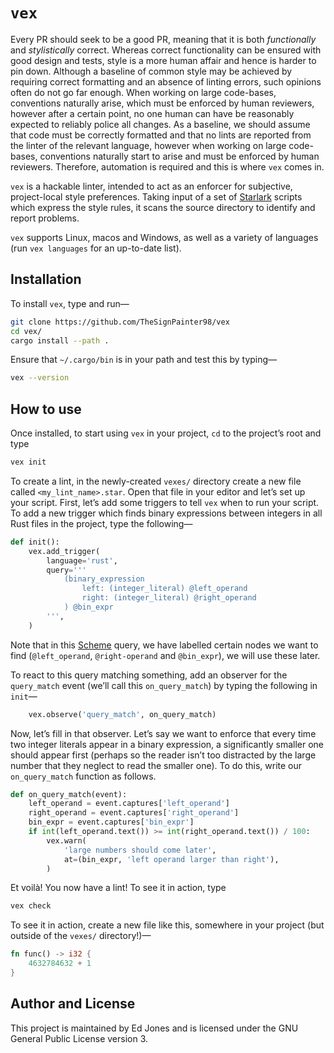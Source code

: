 # `vex`

Every PR should seek to be a good PR, meaning that it is both _functionally_ and _stylistically_ correct.
Whereas correct functionality can be ensured with good design and tests, style is a more human affair and hence is harder to pin down.
Although a baseline of common style may be achieved by requiring correct formatting and an absence of linting errors, such opinions often do not go far enough.
When working on large code-bases, conventions naturally arise, which must be enforced by human reviewers, however after a certain point, no one human can have be reasonably expected to reliably police all changes.
As a baseline, we should assume that code must be correctly formatted and that no lints are reported from the linter of the relevant language, however when working on large code-bases, conventions naturally start to arise and must be enforced by human reviewers.
Therefore, automation is required and this is where `vex` comes in.

`vex` is a hackable linter, intended to act as an enforcer for subjective, project-local style preferences.
Taking input of a set of [Starlark][starlark] scripts which express the style rules, it scans the source directory to identify and report problems.

`vex` supports Linux, macos and Windows, as well as a variety of languages (run `vex languages` for an up-to-date list).

## Installation

To install `vex`, type and run—
```bash
git clone https://github.com/TheSignPainter98/vex
cd vex/
cargo install --path .
```
Ensure that `~/.cargo/bin` is in your path and test this by typing—
```bash
vex --version
```

## How to use

Once installed, to start using `vex` in your project, `cd` to the project’s root and type
```bash
vex init
```

To create a lint, in the newly-created `vexes/` directory create a new file called `<my_lint_name>.star`.
Open that file in your editor and let’s set up your script.
First, let’s add some triggers to tell `vex` when to run your script.
To add a new trigger which finds binary expressions between integers in all Rust files in the project, type the following—
```python
def init():
    vex.add_trigger(
        language='rust',
        query='''
            (binary_expression
                left: (integer_literal) @left_operand
                right: (integer_literal) @right_operand
            ) @bin_expr
        ''',
    )
```
Note that in this [Scheme][scheme] query, we have labelled certain nodes we want to find (`@left_operand`, `@right-operand` and `@bin_expr`), we will use these later.

To react to this query matching something, add an observer for the `query_match` event (we’ll call this `on_query_match`) by typing the following in `init`—
```python
    vex.observe('query_match', on_query_match)
```

Now, let’s fill in that observer.
Let’s say we want to enforce that every time two integer literals appear in a binary expression, a significantly smaller one should appear first (perhaps so the reader isn’t too distracted by the large number that they neglect to read the smaller one).
To do this, write our `on_query_match` function as follows.
```python
def on_query_match(event):
    left_operand = event.captures['left_operand']
    right_operand = event.captures['right_operand']
    bin_expr = event.captures['bin_expr']
    if int(left_operand.text()) >= int(right_operand.text()) / 100:
        vex.warn(
            'large numbers should come later',
            at=(bin_expr, 'left operand larger than right'),
        )
```
Et voilà! You now have a lint! To see it in action, type
```bash
vex check
```
To see it in action, create a new file like this, somewhere in your project (but outside of the `vexes/` directory!)—
```rust
fn func() -> i32 {
    4632784632 + 1
}
```

## Author and License

This project is maintained by Ed Jones and is licensed under the GNU General Public License version 3.

[scheme]: https://tree-sitter.github.io/tree-sitter/using-parsers#pattern-matching-with-queries
[starlark]: https://github.com/bazelbuild/starlark/blob/master/spec.md
